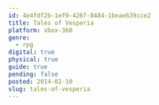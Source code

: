 ```yaml
---
id: 4e4fdf2b-1ef9-4267-8484-1beae639cce2
title: Tales of Vesperia
platform: xbox-360
genre:
  - rpg
digital: true
physical: true
guide: true
pending: false
posted: 2014-02-10
slug: tales-of-vesperia
---
```

